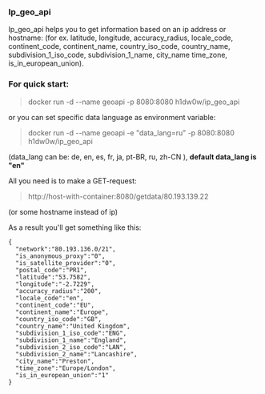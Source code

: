 ### Ip_geo_api
Ip_geo_api helps you to get information based on an ip address or hostname:
(for ex. latitude, longitude, accuracy_radius, locale_code, continent_code, continent_name, country_iso_code, country_name, subdivision_1_iso_code, subdivision_1_name, city_name time_zone, is_in_european_union).

### For quick start:

> docker run -d --name geoapi -p 8080:8080 h1dw0w/ip_geo_api

or you can set specific data language as environment variable:

> docker run -d --name geoapi -e "data_lang=ru" -p 8080:8080 h1dw0w/ip_geo_api

(data_lang can be: de, en, es, fr, ja, pt-BR, ru, zh-CN ), **default data_lang is "en"**

All you need is to make a GET-request:

> http://host-with-container:8080/getdata/80.193.139.22 

(or some hostname instead of ip)

As a result you'll get something like this:
```
{
  "network":"80.193.136.0/21",
  "is_anonymous_proxy":"0",
  "is_satellite_provider":"0",
  "postal_code":"PR1",
  "latitude":"53.7582",
  "longitude":"-2.7229",
  "accuracy_radius":"200",
  "locale_code":"en",
  "continent_code":"EU",
  "continent_name":"Europe",
  "country_iso_code":"GB",
  "country_name":"United Kingdom",
  "subdivision_1_iso_code":"ENG",
  "subdivision_1_name":"England",
  "subdivision_2_iso_code":"LAN",
  "subdivision_2_name":"Lancashire",
  "city_name":"Preston",
  "time_zone":"Europe/London",
  "is_in_european_union":"1"
}
```
